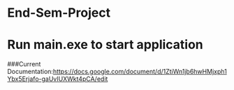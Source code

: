 # End-Sem-Project

# Run main.exe to start application

###Current Documentation:https://docs.google.com/document/d/1ZtiWn1jb6hwHMjxph1Ybx5Erjafo-gaUvIUXWkt4pCA/edit
